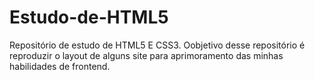 # Estudo-de-HTML5

Repositório de estudo de HTML5 E CSS3. Oobjetivo desse repositório é reproduzir o layout de alguns site para aprimoramento das minhas habilidades de frontend.
